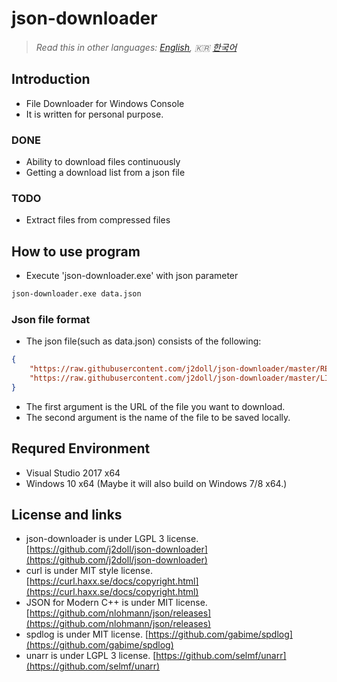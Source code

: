 # json-downloader

> *Read this in other languages: [English](README.md), :kr: [한국어](README.ko.md)*

## Introduction
- File Downloader for Windows Console
- It is written for personal purpose.

### DONE
- Ability to download files continuously
- Getting a download list from a json file

### TODO
- Extract files from compressed files	

## How to use program
- Execute 'json-downloader.exe' with json parameter 
```cmd
json-downloader.exe data.json
```

### Json file format
- The json file(such as data.json) consists of the following:
```json
{
	"https://raw.githubusercontent.com/j2doll/json-downloader/master/README.md" : "README.md" ,
	"https://raw.githubusercontent.com/j2doll/json-downloader/master/LICENSE" : "LICENSE" 
}
```
- The first argument is the URL of the file you want to download.
- The second argument is the name of the file to be saved locally.

## Requred Environment
- Visual Studio 2017 x64
- Windows 10 x64 (Maybe it will also build on Windows 7/8 x64.)

## License and links
- json-downloader is under LGPL 3 license. [https://github.com/j2doll/json-downloader](https://github.com/j2doll/json-downloader)
- curl is under MIT style license. [https://curl.haxx.se/docs/copyright.html](https://curl.haxx.se/docs/copyright.html)
- JSON for Modern C++ is under MIT license. [https://github.com/nlohmann/json/releases](https://github.com/nlohmann/json/releases)
- spdlog is under MIT license. [https://github.com/gabime/spdlog](https://github.com/gabime/spdlog)
- unarr is under LGPL 3 license. [https://github.com/selmf/unarr](https://github.com/selmf/unarr)
